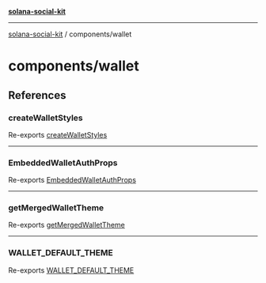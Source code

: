 [**solana-social-kit**](../../README.md)

***

[solana-social-kit](../../README.md) / components/wallet

# components/wallet

## References

### createWalletStyles

Re-exports [createWalletStyles](wallet.styles/functions/createWalletStyles.md)

***

### EmbeddedWalletAuthProps

Re-exports [EmbeddedWalletAuthProps](EmbeddedWallet/interfaces/EmbeddedWalletAuthProps.md)

***

### getMergedWalletTheme

Re-exports [getMergedWalletTheme](wallet.styles/functions/getMergedWalletTheme.md)

***

### WALLET\_DEFAULT\_THEME

Re-exports [WALLET_DEFAULT_THEME](wallet.theme/variables/WALLET_DEFAULT_THEME.md)
